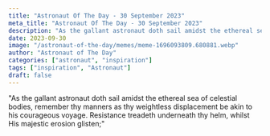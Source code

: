 ```yaml
---
title: "Astronaut Of The Day - 30 September 2023"
meta_title: "Astronaut Of The Day - 30 September 2023"
description: "As the gallant astronaut doth sail amidst the ethereal sea of celestial bodies, remember thy manners as thy weightless displacement be akin to his courageous voyage. Resistance treadeth underneath thy helm, whilst His majestic erosion glisten;"
date: 2023-09-30
image: "/astronaut-of-the-day/memes/meme-1696093809.680881.webp"
author: "Astronaut of The Day"
categories: ["astronaut", "inspiration"]
tags: ["inspiration", "Astronaut"]
draft: false
---
```

"As the gallant astronaut doth sail amidst the ethereal sea of celestial bodies, remember thy manners as thy weightless displacement be akin to his courageous voyage. Resistance treadeth underneath thy helm, whilst His majestic erosion glisten;"
        